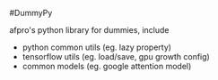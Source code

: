 #DummyPy

afpro's python library for dummies, include

* python common utils (eg. lazy property)
* tensorflow utils (eg. load/save, gpu growth config)
* common models (eg. google attention model)